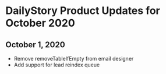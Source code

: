 # DailyStory Product Updates for October 2020
## October 1, 2020
* Remove removeTableIfEmpty from email designer
* Add support for lead reindex queue
